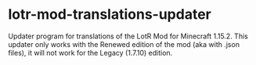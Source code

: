 # lotr-mod-translations-updater
Updater program for translations of the LotR Mod for Minecraft 1.15.2. This updater only works with the Renewed edition of the mod (aka with .json files), it will not work for the Legacy (1.7.10) edition.
